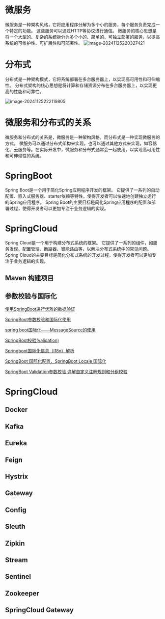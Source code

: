# 微服务
微服务是一种架构风格，它将应用程序分解为多个小的服务，每个服务负责完成一个特定的功能。
这些服务可以通过HTTP等协议进行通信。
微服务的核心思想是将一个大型的、复杂的系统拆分为多个小的、简单的、可独立部署的服务，以提高系统的可维护性、可扩展性和可部署性。
![image-20241125220327421](/Users/wendongchao/code/idea/study-code/微服务/微服务.assets/image-20241125220327421.png)



# 分布式
分布式是一种架构模式，它将系统部署在多台服务器上，以实现高可用性和可伸缩性。
分布式架构的核心思想是将计算和存储资源分布在多台服务器上，以实现更高的性能和可靠性。

![image-20241125222119805](/Users/wendongchao/code/idea/study-code/微服务/微服务.assets/image-20241125222119805.png)

# 微服务和分布式的关系
微服务和分布式的关系是，微服务是一种架构风格，而分布式是一种实现微服务的方式。
微服务可以通过分布式架构来实现，也可以通过其他方式来实现，如容器化、云服务等。在实际开发中，微服务和分布式通常会一起使用，以实现高可用性和可伸缩性的系统。

# SpringBoot
Spring Boot是一个用于简化Spring应用程序开发的框架。
它提供了一系列的自动配置、嵌入式服务器、starter依赖等特性，使得开发者可以快速地创建独立运行的Spring应用程序。
Spring Boot的主要目标是简化Spring应用程序的配置和部署过程，使得开发者可以更加专注于业务逻辑的实现。
# SpringCloud
Spring Cloud是一个用于构建分布式系统的框架。
它提供了一系列的组件，如服务发现、配置管理、断路器、智能路由等，以解决分布式系统中的常见问题。
Spring Cloud的主要目标是简化分布式系统的开发过程，使得开发者可以更加专注于业务逻辑的实现。




## Maven 构建项目

## 参数校验与国际化

[使用SpringBoot进行优雅的数据验证](https://www.cnblogs.com/54chensongxia/p/14016179.html)

[SpringBoot参数校验和国际化使用](https://www.jianshu.com/p/46eda1f96abe)

[spring boot国际化——MessageSource的使用](https://blog.csdn.net/weixin_36833780/article/details/80311486)

[SpringBoot校验(validation)](https://www.jianshu.com/p/ce35092e89d2)

[Springboot国际化信息（i18n）解析](https://blog.csdn.net/qq_22845447/article/details/100839190)

[SpringBoot 国际化配置，SpringBoot Locale 国际化](https://www.cnblogs.com/fanshuyao/p/8655960.html)

[SpringBoot Validation参数校验 详解自定义注解规则和分组校验](https://juejin.cn/post/6981987593378332680)


# SpringCloud
## Docker
## Kafka
## Eureka
## Feign
## Hystrix
## Gateway
## Config
## Sleuth
## Zipkin
## Stream
## Sentinel
## Zookeeper
## SpringCloud Gateway

